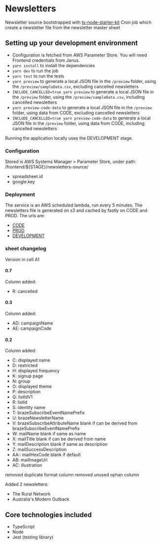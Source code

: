 # Newsletters

Newsletter source bootstrapped with [ts-node-starter-kit](https://github.com/guardian/ts-node-starter-kit)
Cron job which create a newsletter file from the newsletter master sheet

## Setting up your development environment

* Configuration is fetched from AWS Parameter Store. You will need Frontend credentials from Janus.
* `yarn install` to install the dependencies
* `yarn dev` to run the job
* `yarn test` to run the tests
* `yarn preview` to generate a local JSON file in the `/preview` folder, using the `/preview/sampleData.csv`, excluding cancelled newsletters
* `INCLUDE_CANCELLED=true yarn preview` to generate a local JSON file in the `/preview` folder, using the `/preview/sampleData.csv`, including cancelled newsletters
* `yarn preview-code-data` to generate a local JSON file in the `/preview` folder, using data from CODE, excluding cancelled newsletters
* `INCLUDE_CANCELLED=true yarn preview-code-data` to generate a local JSON file in the `/preview` folder, using data from CODE, including cancelled newsletters

Running the application locally uses the DEVELOPMENT stage.

### Configuration

Stored is AWS Systems Manager > Parameter Store, under path: /frontend/${STAGE}/newsletters-source/

* spreadsheet.id
* google.key

### Deployment

The service is an AWS scheduled lambda, run every 5 minutes.
The newsletters file is generated on s3 and cached by fastly on CODE and PROD.
The urls are:

* [CODE](https://newsletters.code.dev-guardianapis.com/newsletters)
* [PROD](https://newsletters.guardianapis.com/newsletters)
* [DEVELOPMENT](https://aws-frontend-newsletters-source.s3.eu-west-1.amazonaws.com/DEVELOPMENT/newsletters)

### sheet changelog

Version in cell A1

#### 0.7

Column added:
* R: cancelled

#### 0.3

Column added:

* AD: campaignName
* AE: campaignCode

#### 0.2

Column added:

* C: displayed name
* D: restricted
* H: displayed frequency
* K: signup page
* N: group
* O: displayed theme
* P: description
* Q: listIdV1
* R: listId
* S: identity name
* T: brazeSubscribeEventNamePrefix
* U: brazeNewsletterName
* V: brazeSubscribeAttributeName blank if can be derived from brazeSubscribeEventNamePrefix
* W: mailName blank if same as name
* X: mailTitle blank if can be derived from name
* Y: mailDescription blank if same as description
* Z: mailSuccessDescription
* AA:: mailHexCode blank if default
* AB: mailImageUrl
* AC: illustration

removed duplicate format column
removed unused ophan column

Added 2 newsletters:

* The Rural Network
* Australia's Modern Outback

## Core technologies included

* TypeScript
* Node
* Jest (testing library)
